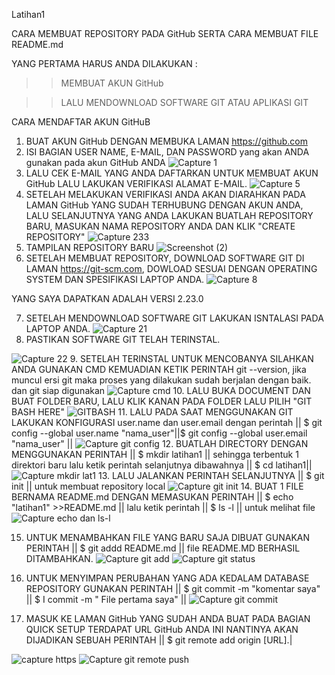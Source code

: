 Latihan1

CARA MEMBUAT REPOSITORY PADA GitHub  SERTA CARA MEMBUAT FILE README.md 

YANG PERTAMA HARUS ANDA DILAKUKAN :

>>MEMBUAT AKUN GitHub 

>>LALU MENDOWNLOAD SOFTWARE GIT ATAU APLIKASI GIT

CARA MENDAFTAR AKUN GitHuB

1. BUAT AKUN GitHub DENGAN MEMBUKA LAMAN https://github.com
2. ISI BAGIAN USER NAME, E-MAIL, DAN PASSWORD yang akan ANDA gunakan pada akun GitHub ANDA
![Capture 1](https://user-images.githubusercontent.com/56963083/67616964-8bc6d000-f808-11e9-9c41-30a219913337.PNG)
3. LALU CEK E-MAIL YANG ANDA DAFTARKAN UNTUK MEMBUAT AKUN GitHub LALU LAKUKAN VERIFIKASI ALAMAT E-MAIL.
![Capture 5](https://user-images.githubusercontent.com/56963083/67617101-dbf26200-f809-11e9-89bd-c6c93ec40342.PNG)
4. SETELAH MELAKUKAN VERIFIKASI ANDA AKAN DIARAHKAN PADA LAMAN GitHub YANG SUDAH TERHUBUNG DENGAN AKUN ANDA, LALU SELANJUTNYA YANG ANDA LAKUKAN BUATLAH REPOSITORY BARU, MASUKAN NAMA REPOSITORY ANDA DAN KLIK "CREATE REPOSITORY"
![Capture 233](https://user-images.githubusercontent.com/56963083/67617198-e5c89500-f80a-11e9-8a30-1479774f6310.PNG)
5. TAMPILAN REPOSITORY BARU
![Screenshot (2)](https://user-images.githubusercontent.com/56963083/67617245-64253700-f80b-11e9-8afb-cc390599342c.png)
6. SETELAH MEMBUAT REPOSITORY, DOWNLOAD SOFTWARE GIT DI LAMAN https://git-scm.com, DOWLOAD SESUAI DENGAN OPERATING SYSTEM DAN SPESIFIKASI LAPTOP ANDA.
![Capture 8](https://user-images.githubusercontent.com/56963083/67617308-18bf5880-f80c-11e9-82f8-d51a517522ad.PNG)

YANG SAYA DAPATKAN ADALAH VERSI 2.23.0

7. SETELAH MENDOWNLOAD SOFTWARE GIT LAKUKAN ISNTALASI PADA LAPTOP ANDA.
![Capture 21](https://user-images.githubusercontent.com/56963083/67617372-bca90400-f80c-11e9-9f58-cfdbaa294a99.PNG)
8. PASTIKAN SOFTWARE GIT TELAH TERINSTAL.

![Capture 22](https://user-images.githubusercontent.com/56963083/67617420-2a553000-f80d-11e9-94e5-12bf6eda009d.PNG)
9. SETELAH TERINSTAL UNTUK MENCOBANYA SILAHKAN ANDA GUNAKAN CMD KEMUADIAN KETIK PERINTAH git --version, jika muncul ersi git maka proses yang dilakukan sudah berjalan dengan baik. dan git siap digunakan
![Capture cmd](https://user-images.githubusercontent.com/56963083/67617486-cbdc8180-f80d-11e9-813b-3768f620a619.PNG)
10. LALU BUKA DOCUMENT DAN BUAT FOLDER BARU, LALU KLIK KANAN PADA FOLDER LALU PILIH "GIT BASH HERE"
![GITBASH](https://user-images.githubusercontent.com/56963083/67617603-d9463b80-f80e-11e9-9bf9-cc61ff45bf43.png)
11. LALU PADA SAAT MENGGUNAKAN GIT LAKUKAN KONFIGURASI user.name dan user.email dengan perintah || $ git config --global user.name "nama_user"||$ git config --global user.email "nama_user" ||
![Capture git config](https://user-images.githubusercontent.com/56963083/67617664-98025b80-f80f-11e9-97a4-939e01121257.png)
 12. BUATLAH DIRECTORY DENGAN MENGGUNAKAN PERINTAH || $ mkdir latihan1 || sehingga terbentuk 1 direktori baru lalu ketik perintah selanjutnya dibawahnya || $ cd latihan1||
![Capture mkdir lat1](https://user-images.githubusercontent.com/56963083/67617746-8d949180-f810-11e9-9dc2-5adedeead4ed.png)
13. LALU JALANKAN PERINTAH SELANJUTNYA || $ git init || untuk membuat repository local
![Capture git init](https://user-images.githubusercontent.com/56963083/67617755-a69d4280-f810-11e9-84c7-8a3a93360c92.png)
14. BUAT 1 FILE BERNAMA README.md DENGAN MEMASUKAN PERINTAH || $ echo "latihan1" >>README.md || lalu  ketik perintah || $ ls -l || untuk melihat file 
![Capture echo dan ls-l](https://user-images.githubusercontent.com/56963083/67617905-43acab00-f812-11e9-9983-19f6ddd6d2c2.png)

15. UNTUK MENAMBAHKAN FILE YANG BARU SAJA DIBUAT GUNAKAN PERINTAH || $ git addd README.md || file README.MD  BERHASIL DITAMBAHKAN.
![Capture git add](https://user-images.githubusercontent.com/56963083/67617945-b74eb800-f812-11e9-933e-34c2d1c72b30.png)
![Capture git status](https://user-images.githubusercontent.com/56963083/67618071-414b5080-f814-11e9-8535-244a9cf371ad.png)

 16. UNTUK MENYIMPAN PERUBAHAN YANG ADA KEDALAM DATABASE REPOSITORY GUNAKAN PERINTAH || $ git commit -m "komentar saya" || $ I commit -m " File pertama saya" ||
 ![Capture git commit](https://user-images.githubusercontent.com/56963083/67618063-28429f80-f814-11e9-9327-a28589f18c46.png)
17. MASUK KE LAMAN GitHub YANG SUDAH ANDA BUAT PADA BAGIAN QUICK SETUP  TERDAPAT URL GitHub ANDA INI NANTINYA AKAN DIJADIKAN SEBUAH PERINTAH  || $ git remote add origin [URL].|

![capture https](https://user-images.githubusercontent.com/56963083/67619439-e7ec1d00-f825-11e9-86bd-17298dc735ff.png)
![Capture git remote   push](https://user-images.githubusercontent.com/56963083/67619415-ae1b1680-f825-11e9-8ef4-8e39f0346875.png)
